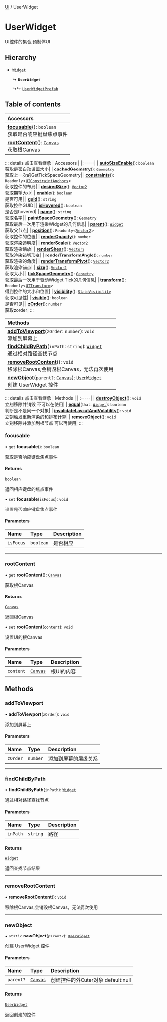 [Ui](../groups/Core.Ui.md) / UserWidget

# UserWidget <Badge type="tip" text="Class" /> <Score text="UserWidget" />

UI控件的集合,预制体UI

## Hierarchy

- [`Widget`](mw.Widget.md)

  ↳ **`UserWidget`**

  ↳↳ [`UserWidgetPrefab`](mw.UserWidgetPrefab.md)

## Table of contents

| Accessors |
| :-----|
| **[focusable](mw.UserWidget.md#focusable)**(): `boolean` <br> 获取是否响应键盘焦点事件|
| **[rootContent](mw.UserWidget.md#rootcontent)**(): [`Canvas`](mw.Canvas.md) <br> 获取根Canvas|


::: details 点击查看继承
| Accessors |
| :-----|
| **[autoSizeEnable](mw.Widget.md#autosizeenable)**(): `boolean` <br> 获取是否自动设置大小|
| **[cachedGeometry](mw.Widget.md#cachedgeometry)**(): [`Geometry`](mw.Geometry.md) <br> 获取上一次的GetTickSpaceGeometry|
| **[constraints](mw.Widget.md#constraints)**(): `Readonly`<[`UIConstraintAnchors`](mw.UIConstraintAnchors.md)\> <br> 获取控件的布局|
| **[desiredSize](mw.Widget.md#desiredsize)**(): [`Vector2`](mw.Vector2.md) <br> 获取期望大小|
| **[enable](mw.Widget.md#enable)**(): `boolean` <br> 是否可用|
| **[guid](mw.Widget.md#guid)**(): `string` <br> 获取控件GUID|
| **[isHovered](mw.Widget.md#ishovered)**(): `boolean` <br> 是否是hovered|
| **[name](mw.Widget.md#name)**(): `string` <br> 获取名字|
| **[paintSpaceGeometry](mw.Widget.md#paintspacegeometry)**(): [`Geometry`](mw.Geometry.md) <br> 获取最后一次用于渲染Widget的几何信息|
| **[parent](mw.Widget.md#parent)**(): [`Widget`](mw.Widget.md) <br> 获取父节点|
| **[position](mw.Widget.md#position)**(): `Readonly`<[`Vector2`](mw.Vector2.md)\> <br> 获取控件的位置|
| **[renderOpacity](mw.Widget.md#renderopacity)**(): `number` <br> 获取渲染透明度|
| **[renderScale](mw.Widget.md#renderscale)**(): [`Vector2`](mw.Vector2.md) <br> 获取渲染缩放|
| **[renderShear](mw.Widget.md#rendershear)**(): [`Vector2`](mw.Vector2.md) <br> 获取渲染错切形变|
| **[renderTransformAngle](mw.Widget.md#rendertransformangle)**(): `number` <br> 获取渲染的角度|
| **[renderTransformPivot](mw.Widget.md#rendertransformpivot)**(): [`Vector2`](mw.Vector2.md) <br> 获取渲染锚点|
| **[size](mw.Widget.md#size)**(): [`Vector2`](mw.Vector2.md) <br> 获取大小|
| **[tickSpaceGeometry](mw.Widget.md#tickspacegeometry)**(): [`Geometry`](mw.Geometry.md) <br> 获取最后一次用于驱动Widget Tick的几何信息|
| **[transform](mw.Widget.md#transform)**(): `Readonly`<[`UITransform`](mw.UITransform.md)\> <br> 得到控件的大小和位置|
| **[visibility](mw.Widget.md#visibility)**(): [`SlateVisibility`](../enums/mw.SlateVisibility.md) <br> 获取可见性|
| **[visible](mw.Widget.md#visible)**(): `boolean` <br> 是否可见|
| **[zOrder](mw.Widget.md#zorder)**(): `number` <br> 获取zorder|
:::


| Methods |
| :-----|
| **[addToViewport](mw.UserWidget.md#addtoviewport)**(`zOrder`: `number`): `void` <br> 添加到屏幕上|
| **[findChildByPath](mw.UserWidget.md#findchildbypath)**(`inPath`: `string`): [`Widget`](mw.Widget.md) <br> 通过相对路径查找节点|
| **[removeRootContent](mw.UserWidget.md#removerootcontent)**(): `void` <br> 移除根Canvas,会销毁根Canvas，无法再次使用|
| **[newObject](mw.UserWidget.md#newobject)**(`parent?`: [`Canvas`](mw.Canvas.md)): [`UserWidget`](mw.UserWidget.md) <br> 创建 UserWidget 控件|


::: details 点击查看继承
| Methods |
| :-----|
| **[destroyObject](mw.Widget.md#destroyobject)**(): `void` <br> 立刻移除并销毁 不可以在使用|
| **[equal](mw.Widget.md#equal)**(`that`: [`Widget`](mw.Widget.md)): `boolean` <br> 判断是不是同一个对象|
| **[invalidateLayoutAndVolatility](mw.Widget.md#invalidatelayoutandvolatility)**(): `void` <br> 立刻触发重新渲染的和排布计算|
| **[removeObject](mw.Widget.md#removeobject)**(): `void` <br> 立刻移除并添加到根节点 可以再使用|
:::


### focusable <Score text="focusable" /> 

• `get` **focusable**(): `boolean` <Badge type="tip" text="client" />

获取是否响应键盘焦点事件


#### Returns

`boolean`

返回相应键盘的焦点事件

• `set` **focusable**(`isFocus`): `void` <Badge type="tip" text="client" />

设置是否响应键盘焦点事件


#### Parameters

| Name | Type | Description |
| :------ | :------ | :------ |
| `isFocus` | `boolean` | 是否相应 |


___

### rootContent <Score text="rootContent" /> 

• `get` **rootContent**(): [`Canvas`](mw.Canvas.md) <Badge type="tip" text="client" />

获取根Canvas


#### Returns

[`Canvas`](mw.Canvas.md)

返回根Canvas

• `set` **rootContent**(`content`): `void` <Badge type="tip" text="client" />

设置UI的根Canvas


#### Parameters

| Name | Type | Description |
| :------ | :------ | :------ |
| `content` | [`Canvas`](mw.Canvas.md) | 根UI的内容 |



## Methods

### addToViewport <Score text="addToViewport" /> 

• **addToViewport**(`zOrder`): `void` <Badge type="tip" text="client" />

添加到屏幕上


#### Parameters

| Name | Type | Description |
| :------ | :------ | :------ |
| `zOrder` | `number` | 添加到屏幕的层级关系 |


___

### findChildByPath <Score text="findChildByPath" /> 

• **findChildByPath**(`inPath`): [`Widget`](mw.Widget.md) <Badge type="tip" text="client" />

通过相对路径查找节点


#### Parameters

| Name | Type | Description |
| :------ | :------ | :------ |
| `inPath` | `string` | 路径 |

#### Returns

[`Widget`](mw.Widget.md)

返回查找节点结果

___

### removeRootContent <Score text="removeRootContent" /> 

• **removeRootContent**(): `void` <Badge type="tip" text="client" />

移除根Canvas,会销毁根Canvas，无法再次使用



___

### newObject <Score text="newObject" /> 

• `Static` **newObject**(`parent?`): [`UserWidget`](mw.UserWidget.md) <Badge type="tip" text="client" />

创建 UserWidget 控件


#### Parameters

| Name | Type | Description |
| :------ | :------ | :------ |
| `parent?` | [`Canvas`](mw.Canvas.md) | 创建控件的外Outer对象 default:null |

#### Returns

[`UserWidget`](mw.UserWidget.md)

返回创建的控件
